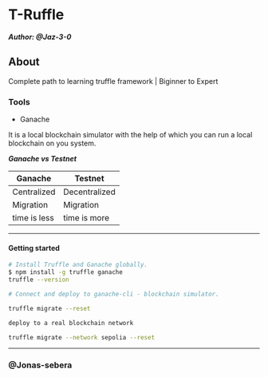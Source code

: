 # T-Ruffle

_**Author: @Jaz-3-0**_

## About

Complete path to learning truffle framework | Biginner to Expert

### Tools

- Ganache

It is a local blockchain simulator with the help of which you can run a local blockchain on you system.

_**Ganache vs Testnet**_

| Ganache     | Testnet       |
|----------   |-----------    |
| Centralized | Decentralized |
| Migration   | Migration     |
| time is less| time is more  |
-------------------------------

#### Getting started

```sh
# Install Truffle and Ganache globally.
$ npm install -g truffle ganache
truffle --version
```

```sh
# Connect and deploy to ganache-cli - blockchain simulator.

truffle migrate --reset
```

```sh
deploy to a real blockchain network

truffle migrate --network sepolia --reset
```

------------------------------

### @Jonas-sebera
